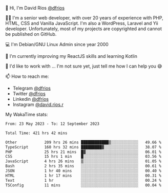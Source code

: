 👋 Hi, I'm David Rios [@dfrios](https://github.com/dfrios)

👨‍💻 I'm a senior web developer, with over 20 years of experience with PHP, HTML, CSS and Vanilla JavaScript. I'm also a WordPress, Laravel and Yii developer. Unfortunately, most of my projects are copyrighted and cannot be published on GitHub.

💻 I'm Debian/GNU Linux Admin since year 2000

🌱 I'm currently improving my ReactJS skills and learning Kotlin

💞️ I'd like to work with ... I'm not sure yet, just tell me how I can help you 😅


📫 How to reach me:
* Telegram [@dfrios](https://t.me/dfrios)
* Twitter [@dfrios](https://twitter.com/dfrios)
* Linkedin [@dfrios](https://linkedin.com/in/dfrios)
* Instagram [@david.rios.r](https://instagram.com/david.rios.r)



My WakaTime stats:
<!--START_SECTION:waka-->

```txt
From: 23 May 2023 - To: 12 September 2023

Total Time: 421 hrs 42 mins

Other            209 hrs 26 mins ████████████▒░░░░░░░░░░░░   49.66 %
TypeScript       160 hrs 32 mins █████████▓░░░░░░░░░░░░░░░   38.07 %
PHP              25 hrs 21 mins  █▓░░░░░░░░░░░░░░░░░░░░░░░   06.01 %
CSS              15 hrs 1 min    █░░░░░░░░░░░░░░░░░░░░░░░░   03.56 %
JavaScript       4 hrs 26 mins   ▒░░░░░░░░░░░░░░░░░░░░░░░░   01.05 %
Bash             2 hrs 35 mins   ░░░░░░░░░░░░░░░░░░░░░░░░░   00.61 %
JSON             1 hr 40 mins    ░░░░░░░░░░░░░░░░░░░░░░░░░   00.40 %
HTML             1 hr 17 mins    ░░░░░░░░░░░░░░░░░░░░░░░░░   00.31 %
Text             1 hr            ░░░░░░░░░░░░░░░░░░░░░░░░░   00.24 %
TSConfig         11 mins         ░░░░░░░░░░░░░░░░░░░░░░░░░   00.04 %
```

<!--END_SECTION:waka-->
